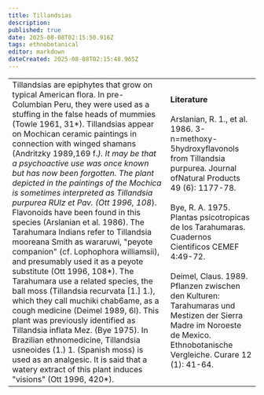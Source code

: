 ```yaml
---
title: Tillandsias
description: 
published: true
date: 2025-08-08T02:15:50.916Z
tags: ethnobotanical
editor: markdown
dateCreated: 2025-08-08T02:15:48.965Z
---
```


| | |
|---|---|
| Tillandsias are epiphytes that grow on typical American flora. In pre-Columbian Peru, they were used as a stuffing in the false heads of mummies (Towle 1961, 31*). Tillandsias appear on Mochican ceramic paintings in connection with winged shamans (Andritzky 1989,169 f.*). It may be that a psychoactive use was once known but has now been forgotten. The plant depicted in the paintings of the Mochica is sometimes interpreted as Tillandsia purpurea RUlz et Pav. (Ott 1996, 108*). Flavonoids have been found in this species (Arslanian et al. 1986). The Tarahumara Indians refer to Tillandsia mooreana Smith as wararuwi, "peyote companion" (cf. Lophophora williamsii), and presumably used it as a peyote substitute (Ott 1996, 108*). The Tarahumara use a related species, the ball moss (Tillandsia recurvata [1.] 1.), which they call muchiki chab6ame, as a cough medicine (Deimel 1989, 6l). This plant was previously identified as Tillandsia inflata Mez. (Bye 1975). In Brazilian ethnomedicine, Tillandsia usneoides (1.) 1. (Spanish moss) is used as an analgesic. It is said that a watery extract of this plant induces "visions" (Ott 1996, 420*). | **Literature**<br><br>Arslanian, R. 1., et al. 1986. 3-n=methoxy-5hydroxyflavonols from Tillandsia purpurea. Journal ofNatural Products 49 (6): 1177-78.<br><br>Bye, R. A. 1975. Plantas psicotropicas de los Tarahumaras. Cuadernos Cientificos CEMEF 4:49-72.<br><br>Deimel, Claus. 1989. Pflanzen zwischen den Kulturen: Tarahumaras und Mestizen der Sierra Madre im Noroeste de Mexico. Ethnobotanische Vergleiche. Curare 12 (1): 41-64. |